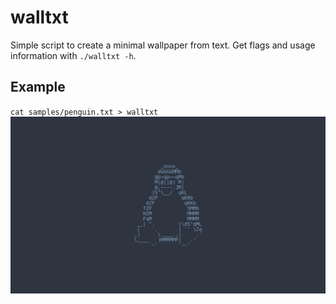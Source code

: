# walltxt
Simple script to create a minimal wallpaper from text.
Get flags and usage information with `./walltxt -h`.

## Example
`cat samples/penguin.txt > walltxt`
![penguin_example](media/penguin.png)
